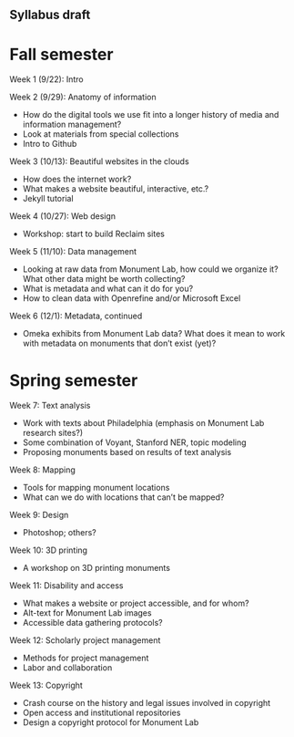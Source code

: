 ## Syllabus draft

# Fall semester

Week 1 (9/22): Intro

Week 2 (9/29): Anatomy of information
+ How do the digital tools we use fit into a longer history of media and information management?
+ Look at materials from special collections
+ Intro to Github

Week 3 (10/13): Beautiful websites in the clouds
+ How does the internet work?
+ What makes a website beautiful, interactive, etc.?
+ Jekyll tutorial

Week 4 (10/27): Web design
+ Workshop: start to build Reclaim sites

Week 5 (11/10): Data management
+ Looking at raw data from Monument Lab, how could we organize it? What other data might be worth collecting?
+ What is metadata and what can it do for you?
+ How to clean data with Openrefine and/or Microsoft Excel

Week 6 (12/1): Metadata, continued
+ Omeka exhibits from Monument Lab data? What does it mean to work with metadata on monuments that don’t exist (yet)?

# Spring semester

Week 7: Text analysis
+ Work with texts about Philadelphia (emphasis on Monument Lab research sites?)
+ Some combination of Voyant, Stanford NER, topic modeling
+ Proposing monuments based on results of text analysis

Week 8: Mapping
+ Tools for mapping monument locations
+ What can we do with locations that can’t be mapped?

Week 9: Design
+ Photoshop; others?

Week 10: 3D printing
+ A workshop on 3D printing monuments

Week 11: Disability and access
+ What makes a website or project accessible, and for whom?
+ Alt-text for Monument Lab images
+ Accessible data gathering protocols?

Week 12: Scholarly project management
+ Methods for project management
+ Labor and collaboration

Week 13: Copyright
+ Crash course on the history and legal issues involved in copyright
+ Open access and institutional repositories
+ Design a copyright protocol for Monument Lab
